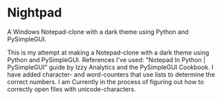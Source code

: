 # Nightpad
A Windows Notepad-clone with a dark theme using Python and PySimpleGUI.


This is my attempt at making a Notepad-clone with a dark theme using Python and PySimpleGUI.
References I've used: "Notepad In Python | PySimpleGUI" guide by Izzy Analytics and the PySimpleGUI Cookbook.
I have added character- and word-counters that use lists to determine the correct numbers.
I am Currently in the process of figuring out how to correctly open files with unicode-characters.
